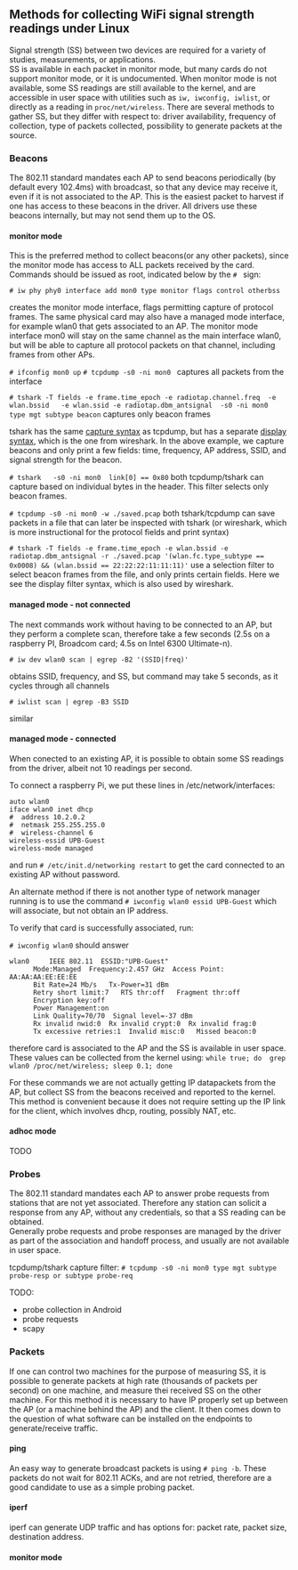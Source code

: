 

## Methods for collecting WiFi signal strength readings under Linux 

Signal strength (SS) between two devices are required for a variety of studies, measurements, or applications.  
SS is available in each packet in monitor mode, but many cards do not support monitor mode, or it is undocumented. 
When monitor mode is not available, some SS readings are still available to the kernel, and are accessible in user space with utilities such as `iw, iwconfig, iwlist`, 
or directly as a reading in `proc/net/wireless`. There are several methods to gather SS, but they differ with respect to: driver availability, frequency of collection, type of packets collected, possibility to generate packets at the source. 

### Beacons 
The 802.11 standard mandates each AP to send beacons periodically (by default every 102.4ms) with broadcast, so that any device may receive it, even if it is not associated to the AP. 
This is the easiest packet to harvest if one has access to these beacons in the driver. All drivers use these beacons internally, but may not send them up to the OS.  

#### monitor mode 
This is the preferred method to collect beacons(or any other packets), since the monitor mode has access to ALL packets received by the card. 
Commands should be issued as root, indicated below by the `# ` sign:

`# iw phy phy0 interface add mon0 type monitor flags control otherbss`

creates the monitor mode interface, flags permitting capture of protocol frames. The same physical card may also have a managed 
mode interface, for example wlan0 that gets associated to an AP. The monitor mode interface mon0 will stay on the same channel as the main interface wlan0, but will be able 
to capture all protocol packets on that channel, including frames from other APs.  

`# ifconfig mon0 up`
`# tcpdump -s0 -ni mon0 ` captures all packets from the interface 

`# tshark -T fields -e frame.time_epoch -e radiotap.channel.freq  -e wlan.bssid   -e wlan.ssid -e radiotap.dbm_antsignal  -s0 -ni mon0   type mgt subtype beacon` captures only beacon frames 

tshark has the same [capture syntax](https://wiki.wireshark.org/CaptureFilters) as tcpdump, but has a separate [display syntax](https://wiki.wireshark.org/DisplayFilters), which  is the one from wireshark. In the above example, we capture beacons and only print a few 
fields: time, frequency, AP address, SSID, and signal strength for the beacon.

`# tshark   -s0 -ni mon0  link[0] == 0x80` both tcpdump/tshark can capture based on individual bytes in the header. This filter selects only beacon frames.

`# tcpdump -s0 -ni mon0 -w ./saved.pcap` both tshark/tcpdump can save packets in a file that can later be inspected with tshark (or wireshark, which is more instructional for the protocol fields and print syntax)

`# tshark -T fields -e frame.time_epoch -e wlan.bssid -e radiotap.dbm_antsignal -r ./saved.pcap '(wlan.fc.type_subtype == 0x0008) && (wlan.bssid == 22:22:22:11:11:11)'` use a selection filter to select beacon frames from the file, and only prints certain fields. Here we see the display filter syntax, which is also used by wireshark.   


#### managed mode - not connected 

The next commands work without having to be connected to an AP, but they perform a complete scan, therefore take a few seconds (2.5s on a raspberry PI, Broadcom card; 4.5s on Intel 6300 Ultimate-n). 

`# iw dev wlan0 scan | egrep -B2 '(SSID|freq)' `

obtains SSID, frequency, and SS, but command may take 5 seconds, as it cycles through all channels

`# iwlist scan | egrep -B3 SSID`

similar 

#### managed mode - connected 

When conected to an existing AP, it is possible to obtain some SS readings from the driver, albeit not 10 readings per second.  

To connect a raspberry Pi, we put these lines in /etc/network/interfaces:

    auto wlan0
    iface wlan0 inet dhcp
    #  address 10.2.0.2
    #  netmask 255.255.255.0
    #  wireless-channel 6
    wireless-essid UPB-Guest
    wireless-mode managed

and run `# /etc/init.d/networking restart` to get the card connected to an existing AP without password.  

An alternate method if there is not another type of network manager running is to use the 
command `# iwconfig wlan0 essid UPB-Guest` which will associate, but not obtain an IP address. 

To verify that card is successfully associated, run: 

`# iwconfig wlan0` should answer

    wlan0     IEEE 802.11  ESSID:"UPB-Guest"  
          Mode:Managed  Frequency:2.457 GHz  Access Point: AA:AA:AA:EE:EE:EE  
          Bit Rate=24 Mb/s   Tx-Power=31 dBm  
          Retry short limit:7   RTS thr:off   Fragment thr:off
          Encryption key:off
          Power Management:on
          Link Quality=70/70  Signal level=-37 dBm  
          Rx invalid nwid:0  Rx invalid crypt:0  Rx invalid frag:0
          Tx excessive retries:1  Invalid misc:0   Missed beacon:0

therefore card is associated to the AP and the SS is available in user space. These values can be collected from the kernel using: 
`while true; do  grep wlan0 /proc/net/wireless; sleep 0.1; done`

For these commands we are not actually getting IP datapackets from the AP, but collect SS from the beacons received and reported to the kernel.   
This method is convenient because it does not require setting up the IP link for the client, which involves dhcp, routing, possibly NAT, etc. 

#### adhoc mode 

TODO 

### Probes 
The 802.11 standard mandates each AP to answer probe requests from stations that are not yet associated. 
Therefore any station can solicit a response from any AP, without any credentials, so that a SS reading can be obtained.  
Generally probe requests and probe responses are managed by the driver as part of the association and 
handoff process, and usually are not available in user space. 

tcpdump/tshark capture filter: 
`# tcpdump -s0 -ni mon0 type mgt subtype probe-resp or subtype probe-req`

TODO: 
 - probe collection in Android 
 - probe requests 
 - scapy 

### Packets

If one can control two machines for the purpose of measuring SS, it is possible to generate packets at high rate (thousands of packets per second) 
on one machine, and measure thei received SS on the other machine. For this method it is necessary to have IP properly set up between the AP (or a machine behind the AP) and the client. It then comes down to the question of what software can be installed on the endpoints to generate/receive traffic.   

#### ping 

An easy way to generate broadcast packets is using `# ping -b`. These packets do not wait for 802.11 ACKs, and are not retried, therefore are a good candidate 
to use as a simple probing packet. 


#### iperf 

iperf can generate UDP traffic and has options for: packet rate, packet size, destination address. 

#### monitor mode 
